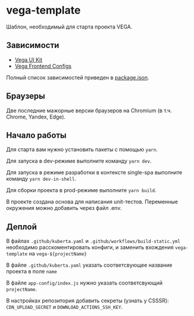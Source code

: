 # vega-template

Шаблон, необходимый для старта проекта VEGA.

## Зависимости

- [Vega UI Kit](https://github.com/gpn-prototypes/vega-ui)
- [Vega Frontend Configs](https://github.com/gpn-prototypes/frontend-configs)

Полный список зависимостей приведен в [package.json](package.json).

## Браузеры

Две последние мажорные версии браузеров на Chromium (в т.ч. Chrome, Yandex, Edge).

## Начало работы

Для старта вам нужно установить пакеты с помощью `yarn`.

Для запуска в dev-режиме выполните команду `yarn dev`.

Для запуска в режиме разработки в контексте single-spa выполните команду `yarn dev-in-shell`.

Для сборки проекта в prod-режиме выполните `yarn build`.

В проекте создана основа для написания unit-тестов. Переменные окружения можно добавить через файл .env.

## Деплой

В файлах `.github/kuberta.yaml` и `.github/workflows/build-static.yml` необходимо расскоментировать конфиги,
и заменить вхождения `vega-template` на `vega-${projectName}`

В файле `.github/kuberta.yaml` указать соответсвующее название проекта в поле `name`

В файле `app-config/index.js` нужно указать соответсвующий `projectName`.

В настройках репозитория добавить секреты (узнать у CSSSR): `CDN_UPLOAD_SECRET` и `DOWNLOAD_ACTIONS_SSH_KEY`.
